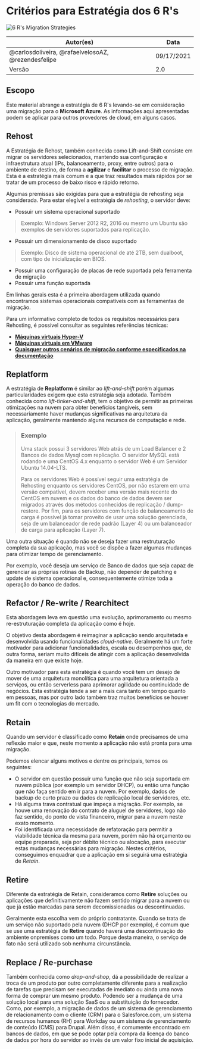 <h1 align="center">

# Critérios para Estratégia dos 6 R's

![6 R's Migration Strategies](https://www.qentelli.com/sites/default/files/inline-images/Cloud-Transformation.jpg)

</h1>

| Autor(es) | Data |
| -- | -- |
| @carlosdoliveira, @rafaelvelosoAZ, @rezendesfelipe | 09/17/2021|
| Versão | 2.0 |

## Escopo
Este material abrange a estratégia de 6 R's levando-se em consideração uma migração para o **Microsoft Azure**. As informações aqui apresentadas podem se aplicar para outros provedores de cloud, em alguns casos. 

## Rehost

A Estratégia de Rehost, também conhecida como Lift-and-Shift consiste em migrar os servidores selecionados, mantendo sua configuração e infraestrutura atual (IPs, balanceamento, proxy, entre outros) para o ambiente de destino, de forma a **agilizar** e **facilitar** o processo de migração. Esta é a estratégia mais comum e a que traz resultados mais rápidos por se tratar de um processo de baixo risco e rápido retorno.

Algumas premissas são exigidas para que a estratégia de rehosting seja considerada. Para estar elegível a estratégia de *rehosting*, o servidor deve:

 * Possuir um sistema operacional suportado
> Exemplo: Windows Server 2012 R2, 2016 ou mesmo um Ubuntu são exemplos de servidores suportados para replicação.
 * Possuir um dimensionamento de disco suportado
> Exemplo: Disco de sistema operacional de até 2TB, sem dualboot, com tipo de inicialização em BIOS.
 * Possuir uma configuração de placas de rede suportada pela ferramenta de migração
 * Possuir uma função suportada

Em linhas gerais esta é a primeira abordagem utilizada quando encontramos sistemas operacionais compatíveis com as ferramentas de migração.

Para um informativo completo de todos os requisitos necessários para Rehosting, é possível consultar as seguintes referências técnicas:
 * [**Máquinas virtuais Hyper-V**](https://docs.microsoft.com/en-us/azure/migrate/migrate-support-matrix-hyper-v-migration)
 * [**Máquinas virtuais em VMware**](https://docs.microsoft.com/en-us/azure/migrate/migrate-support-matrix-vmware-migration)
 * [**Quaisquer outros cenários de migração conforme especificados na documentação**](https://docs.microsoft.com/en-us/azure/migrate/migrate-support-matrix-physical-migration) 

## Replatform
A estratégia de **Replatform** é similar ao *lift-and-shift* porém algumas particularidades exigem que esta estratégia seja adotada. Também conhecida como *lift-tinker-and-shift*, tem o objetivo de permitir as primeiras otimizações na nuvem para obter benefícios tangíveis, sem necessariamente haver mudanças significativas na arquitetura da aplicação, geralmente mantendo alguns recursos de computação e rede.
> ### Exemplo
> 
> Uma stack possui 3 servidores Web atrás de um Load Balancer e 2 Bancos de dados Mysql com replicação. O servidor MySQL está rodando e uma CentOS 4.x enquanto o servidor Web é um Servidor Ubuntu 14.04-LTS. 
> 
> Para os servidores Web é possível seguir uma estratégia de Rehosting enquanto os servidores CentOS, por não estarem em uma versão compatível, devem receber uma versão mais recente do CentOS em nuvem e os dados do banco de dados devem ser migrados através dos métodos conhecidos de replicação / dump-restore. Por fim, para os servidores com função de balanceamento de carga é possível já tomar proveito de usar uma solução gerenciada, seja de um balanceador de rede padrão (Layer 4) ou um balanceador de carga para aplicação (Layer 7).

Uma outra situação é quando não se deseja fazer uma restruturação completa da sua aplicação, mas você se dispõe a fazer algumas mudanças para otimizar tempo de gerenciamento. 

Por exemplo, você deseja um serviço de Banco de dados que seja capaz de gerenciar as próprias rotinas de Backup, não depender de patching e update de sistema operacional e, consequentemente otimize toda a operação do banco de dados.

## Refactor / Re-write / Rearchitect
Esta abordagem leva em questão uma evolução, aprimoramento ou mesmo re-estruturação completa da aplicação como é hoje. 

O objetivo desta abordagem é reimaginar a aplicação sendo arquitetada e desenvolvida usando funcionalidades *cloud-native*. Geralmente há um forte motivador para adicionar funcionalidades, escala ou desempenhos que, de outra forma, seriam muito difíceis de atingir com a aplicação desenvolvida da maneira em que existe hoje.

Outro motivador para esta estratégia é quando você tem um desejo de mover de uma arquitetura monolítica para uma arquitetura orientada a serviços, ou então serverless para aprimorar agilidade ou continuidade de negócios. Esta estratégia tende a ser a mais cara tanto em tempo quanto em pessoas, mas por outro lado também traz muitos benefícios se houver um fit com o tecnologias do mercado.


## Retain
Quando um servidor é classificado como **Retain** onde precisamos de uma reflexão maior e que, neste momento a aplicação não está pronta para uma migração.

Podemos elencar alguns motivos e dentre os principais, temos os seguintes: 
 * O servidor em questão possuir uma função que não seja suportada em nuvem pública (por exemplo um servidor DHCP), ou então uma função que não faça sentido em ir para a nuvem. Por exemplo, dados de backup de curto prazo ou dados de replicação local de servidores, etc.
 * Há alguma trava contratual que impeça a migração. Por exemplo, se houve uma renovação do contrato de aluguel de servidores, logo não faz sentido, do ponto de vista financeiro, migrar para a nuvem neste exato momento. 
 * Foi identificada uma necessidade de refatoração para permitir a viabilidade técnica da mesma para nuvem, porém não há orçamento ou equipe preparada, seja por débito técnico ou alocação, para executar estas mudanças necessárias para migração. Nestes critérios, conseguimos enquadrar que a aplicação em si seguirá uma estratégia de *Retain*. 

## Retire
Diferente da estratégia de Retain, consideramos como **Retire** soluções ou aplicações que definitivamente não fazem sentido migrar para a nuvem ou que já estão marcadas para serem decomissionadas ou descontinuadas. 

Geralmente esta escolha vem do próprio contratante. Quando se trata de um serviço não suportado pela nuvem (DHCP por exemplo), é comum que se use uma estratégia de **Retire** quando haverá uma descontinuação do ambiente onpremises como um todo. Porque desta maneira, o serviço de fato não será utilizado sob nenhuma circunstância.

## Replace / Re-purchase
Também conhecida como *drop-and-shop*, dá a possibilidade de realizar a troca de um produto por outro completamente diferente para a realização de tarefas que precisam ser executadas de imediato ou ainda uma nova forma de comprar um mesmo produto. Podendo ser a mudança de uma solução local para uma solução SaaS ou a substituição do fornecedor. Como, por exemplo, a migração de dados de um sistema de gerenciamento de relacionamento com o cliente (CRM) para o Salesforce.com, um sistema de recursos humanos (RH) para Workday ou um sistema de gerenciamento de conteúdo (CMS) para Drupal. Além disso, é comumente encontrado em bancos de dados, em que se pode optar pela compra da licença do banco de dados por hora do servidor ao invés de um valor fixo inicial de aquisição.
